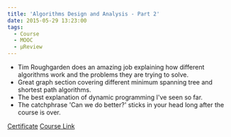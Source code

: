```yaml
---
title: 'Algorithms Design and Analysis - Part 2'
date: 2015-05-29 13:23:00
tags:
  - Course
  - MOOC
  - μReview
---
```

- Tim Roughgarden does an amazing job explaining how different algorithms work and the problems they are trying to solve.
- Great graph section covering different minimum spanning tree and shortest path algorithms.
- The best explanation of dynamic programming I've seen so far.
- The catchphrase 'Can we do better?' sticks in your head long after the course is over.

[Certificate](https://github.com/DForshner/Certificates/blob/master/Algorithms%20Design%20and%20Analysis%20-%20Part%202%20-%202015%20-%20Coursera.pdf)
[Course Link](https://www.coursera.org/course/algo2)